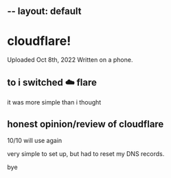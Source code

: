 --
layout: default 
--

# cloudflare!

Uploaded Oct 8th, 2022
Written on a phone.




## to i switched ☁️ flare 

it was more simple than i thought 

## honest opinion/review of cloudflare 

10/10 will use again 

very simple to set up, but had to reset my DNS records.

bye
